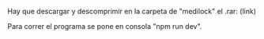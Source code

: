 Hay que descargar y descomprimir en la carpeta de "medilock" el .rar: (link)

Para correr el programa se pone en consola "npm run dev".